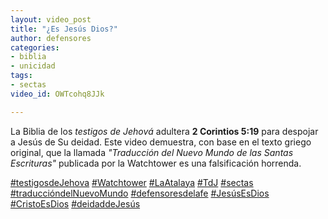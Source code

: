 ```yaml
---
layout: video_post
title: "¿Es Jesús Dios?"
author: defensores
categories:
- biblia
- unicidad
tags:
- sectas
video_id: OWTcohq8JJk

---
```

La Biblia de los _testigos de Jehová_ adultera **2 Corintios 5:19** para despojar a Jesús de Su deidad. Este video demuestra, con base en el texto griego original, que la llamada _"Traducción del Nuevo Mundo de las Santas Escrituras"_ publicada por la Watchtower es una falsificación horrenda.

[#testigosdeJehova](https://web.facebook.com/hashtag/testigosdejehova?__eep__=6&__cft__%5B0%5D=AZXarne-glge8CFwLVMOXldQtwkWxHTiRvzfjDT2lpkrH60t9Ur_BzRrhhXLPeXx6rUJAR_NEpJqKZZ9rIwiRo3auDfs9gPeObeWZNKTdPjbmMx1pFxZkaSFIWM58d7lYh82-M511sQSp4bH5FX-w3cdzYqd5ojDFSHrf8d8lz_rcqlh2GRqNa2VIZLm-46BL3A&__tn__=*NK-R) [#Watchtower](https://web.facebook.com/hashtag/watchtower?__eep__=6&__cft__%5B0%5D=AZXarne-glge8CFwLVMOXldQtwkWxHTiRvzfjDT2lpkrH60t9Ur_BzRrhhXLPeXx6rUJAR_NEpJqKZZ9rIwiRo3auDfs9gPeObeWZNKTdPjbmMx1pFxZkaSFIWM58d7lYh82-M511sQSp4bH5FX-w3cdzYqd5ojDFSHrf8d8lz_rcqlh2GRqNa2VIZLm-46BL3A&__tn__=*NK-R) [#LaAtalaya](https://web.facebook.com/hashtag/laatalaya?__eep__=6&__cft__%5B0%5D=AZXarne-glge8CFwLVMOXldQtwkWxHTiRvzfjDT2lpkrH60t9Ur_BzRrhhXLPeXx6rUJAR_NEpJqKZZ9rIwiRo3auDfs9gPeObeWZNKTdPjbmMx1pFxZkaSFIWM58d7lYh82-M511sQSp4bH5FX-w3cdzYqd5ojDFSHrf8d8lz_rcqlh2GRqNa2VIZLm-46BL3A&__tn__=*NK-R) [#TdJ](https://web.facebook.com/hashtag/tdj?__eep__=6&__cft__%5B0%5D=AZXarne-glge8CFwLVMOXldQtwkWxHTiRvzfjDT2lpkrH60t9Ur_BzRrhhXLPeXx6rUJAR_NEpJqKZZ9rIwiRo3auDfs9gPeObeWZNKTdPjbmMx1pFxZkaSFIWM58d7lYh82-M511sQSp4bH5FX-w3cdzYqd5ojDFSHrf8d8lz_rcqlh2GRqNa2VIZLm-46BL3A&__tn__=*NK-R) [#sectas](https://web.facebook.com/hashtag/sectas?__eep__=6&__cft__%5B0%5D=AZXarne-glge8CFwLVMOXldQtwkWxHTiRvzfjDT2lpkrH60t9Ur_BzRrhhXLPeXx6rUJAR_NEpJqKZZ9rIwiRo3auDfs9gPeObeWZNKTdPjbmMx1pFxZkaSFIWM58d7lYh82-M511sQSp4bH5FX-w3cdzYqd5ojDFSHrf8d8lz_rcqlh2GRqNa2VIZLm-46BL3A&__tn__=*NK-R) [#traduccióndelNuevoMundo](https://web.facebook.com/hashtag/traducci%C3%B3ndelnuevomundo?__eep__=6&__cft__%5B0%5D=AZXarne-glge8CFwLVMOXldQtwkWxHTiRvzfjDT2lpkrH60t9Ur_BzRrhhXLPeXx6rUJAR_NEpJqKZZ9rIwiRo3auDfs9gPeObeWZNKTdPjbmMx1pFxZkaSFIWM58d7lYh82-M511sQSp4bH5FX-w3cdzYqd5ojDFSHrf8d8lz_rcqlh2GRqNa2VIZLm-46BL3A&__tn__=*NK-R) [#defensoresdelafe](https://web.facebook.com/hashtag/defensoresdelafe?__eep__=6&__cft__%5B0%5D=AZXarne-glge8CFwLVMOXldQtwkWxHTiRvzfjDT2lpkrH60t9Ur_BzRrhhXLPeXx6rUJAR_NEpJqKZZ9rIwiRo3auDfs9gPeObeWZNKTdPjbmMx1pFxZkaSFIWM58d7lYh82-M511sQSp4bH5FX-w3cdzYqd5ojDFSHrf8d8lz_rcqlh2GRqNa2VIZLm-46BL3A&__tn__=*NK-R) [#JesúsEsDios](https://web.facebook.com/hashtag/jes%C3%BAsesdios?__eep__=6&__cft__%5B0%5D=AZXarne-glge8CFwLVMOXldQtwkWxHTiRvzfjDT2lpkrH60t9Ur_BzRrhhXLPeXx6rUJAR_NEpJqKZZ9rIwiRo3auDfs9gPeObeWZNKTdPjbmMx1pFxZkaSFIWM58d7lYh82-M511sQSp4bH5FX-w3cdzYqd5ojDFSHrf8d8lz_rcqlh2GRqNa2VIZLm-46BL3A&__tn__=*NK-R) [#CristoEsDios](https://web.facebook.com/hashtag/cristoesdios?__eep__=6&__cft__%5B0%5D=AZXarne-glge8CFwLVMOXldQtwkWxHTiRvzfjDT2lpkrH60t9Ur_BzRrhhXLPeXx6rUJAR_NEpJqKZZ9rIwiRo3auDfs9gPeObeWZNKTdPjbmMx1pFxZkaSFIWM58d7lYh82-M511sQSp4bH5FX-w3cdzYqd5ojDFSHrf8d8lz_rcqlh2GRqNa2VIZLm-46BL3A&__tn__=*NK-R) [#deidaddeJesús](https://web.facebook.com/hashtag/deidaddejes%C3%BAs?__eep__=6&__cft__%5B0%5D=AZXarne-glge8CFwLVMOXldQtwkWxHTiRvzfjDT2lpkrH60t9Ur_BzRrhhXLPeXx6rUJAR_NEpJqKZZ9rIwiRo3auDfs9gPeObeWZNKTdPjbmMx1pFxZkaSFIWM58d7lYh82-M511sQSp4bH5FX-w3cdzYqd5ojDFSHrf8d8lz_rcqlh2GRqNa2VIZLm-46BL3A&__tn__=*NK-R)